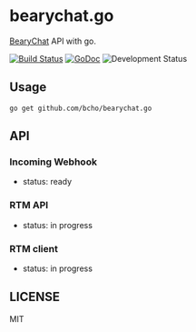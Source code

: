 # bearychat.go

[BearyChat][bearychat] API with go.

[![Build Status](https://travis-ci.org/bcho/bearychat.svg)](https://travis-ci.org/bcho/bearychat)
[![GoDoc](https://godoc.org/github.com/bcho/bearychat.go?status.svg)](https://godoc.org/github.com/bcho/bearychat.go)
![Development Status](https://img.shields.io/badge/status-WIP-brightgreen.svg?style=flat-square)

[bearychat]: https://bearychat.com

## Usage

```
go get github.com/bcho/bearychat.go
```

## API

### Incoming Webhook

- status: ready


### RTM API

- status: in progress


### RTM client

- status: in progress

## LICENSE

MIT
